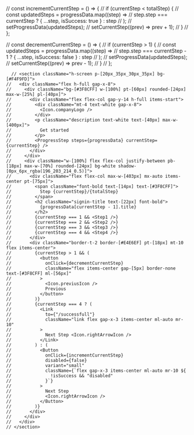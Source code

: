 // const incrementCurrentStep = () => {
// if (currentStep < totalStep) {
// const updatedSteps = progressData.map((step) =>
// step.step === currentStep ? { ...step, isSuccess: true } : step
// );
// setProgressData(updatedSteps);
// setCurrentStep((prev) => prev + 1);
// }
// };

// const decrementCurrentStep = () => {
// if (currentStep > 1) {
// const updatedSteps = progressData.map((step) =>
// step.step === currentStep - 1 ? { ...step, isSuccess: false } : step
// );
// setProgressData(updatedSteps);
// setCurrentStep((prev) => prev - 1);
// }
// };

      // <section className="h-screen p-[20px_35px_30px_35px] bg-[#F4F9FD]">
    //   <div className="flex h-full gap-x-8">
    //     <div className="bg-[#3F8CFF] w-[100%] pt-[60px] rounded-[24px] max-w-[25%] pl-[40px]">
    //       <div className="flex flex-col gap-y-14 h-full items-start">
    //         <div className="mt-4 text-white gap-x-8">
    //           <Icon.companyLogo />
    //         </div>
    //         <p className="description text-white text-[40px] max-w-[400px]">
    //           Get started
    //         </p>
    //         <ProgressStep steps={progressData} currentStep={currentStep} />
    //       </div>
    //     </div>
    //     <div className="w-[100%] flex flex-col justify-between pb-[18px] max-w-[70%] rounded-[24px] bg-white shadow-[0px_6px_rgba(196_203_214_0.5)]">
    //       <div className="flex flex-col max-w-[403px] mx-auto items-center pt-[75px]">
    //         <span className="font-bold text-[14px] text-[#3F8CFF]">
    //           Step {currentStep}/{totalStep}
    //         </span>
    //         <h2 className="signin-title text-[22px] font-bold">
    //           {progressData[currentStep - 1].title}
    //         </h2>
    //         {currentStep === 1 && <Step1 />}
    //         {currentStep === 2 && <Step2 />}
    //         {currentStep === 3 && <Step3 />}
    //         {currentStep === 4 && <Step4 />}
    //       </div>
    //       <div className="border-t-2 border-[#E4E6EF] pt-[18px] mt-10 flex items-center">
    //         {currentStep > 1 && (
    //           <button
    //             onClick={decrementCurrentStep}
    //             className="flex items-center gap-[5px] border-none text-[#3F8CFF] ml-[56px]"
    //           >
    //             <Icon.previusIcon />
    //             Previous
    //           </button>
    //         )}
    //         {currentStep === 4 ? (
    //           <Link
    //             to={"/successfull"}
    //             className="link flex gap-x-3 items-center ml-auto mr-10"
    //           >
    //             Next Step <Icon.rightArrowIcon />
    //           </Link>
    //         ) : (
    //           <Button
    //             onClick={incrementCurrentStep}
    //             disabled={false}
    //             variant="small"
    //             className={`flex gap-x-3 items-center ml-auto mr-10 ${
    //               !isSuccess && "disabled"
    //             }`}
    //           >
    //             Next Step
    //             <Icon.rightArrowIcon />
    //           </Button>
    //         )}
    //       </div>
    //     </div>
    //   </div>
    // </section>
